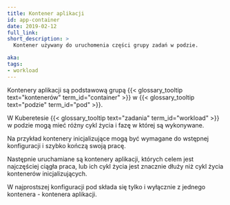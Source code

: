 ```yaml
---
title: Kontener aplikacji
id: app-container
date: 2019-02-12
full_link:
short_description: >
  Kontener używany do uruchomenia części grupy zadań w podzie.

aka:
tags:
- workload
---
```

Kontenery aplikacji są podstawową grupą {{< glossary_tooltip text="kontenerów" term_id="container" >}} w {{< glossary_tooltip text="podzie" term_id="pod" >}}.

<!--more-->

W Kuberetesie {{< glossary_tooltip text="zadania" term_id="workload" >}} w podzie mogą mieć różny cykl życia i fazę w której są wykonywane.

Na przykład kontenery inicjalizujące mogą być wymagane do wstępnej konfiguracji i szybko kończą swoją pracę.

Następnie uruchamiane są kontenery aplikacji, których celem jest najczęściej ciągła praca, lub ich cykl życia jest znacznie dłuży niż cykl życia kontenerów inicjalizujących.

W najprostszej konfiguracji pod składa się tylko i wyłącznie z jednego kontenera - kontenera aplikacji.
